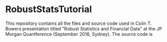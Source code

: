 # RobustStatsTutorial

This repository contains all the files and source code used in Colin T. Bowers presentation titled "Robust Statistics and Financial Data" at the JP Morgan Quantference (September 2016, Sydney). The source code is 

